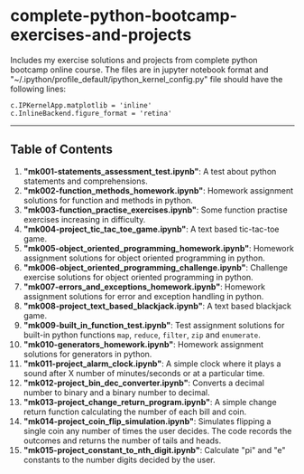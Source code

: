 # complete-python-bootcamp-exercises-and-projects

Includes my exercise solutions and projects from complete python bootcamp online course. The files are in jupyter notebook format and "~/.ipython/profile_default/ipython_kernel_config.py" file should have the following lines:

`c.IPKernelApp.matplotlib = 'inline'`  
`c.InlineBackend.figure_format = 'retina'`

---

## Table of Contents

1. **"mk001-statements_assessment_test.ipynb"**: A test about python statements and comprehensions.
2. **"mk002-function_methods_homework.ipynb"**: Homework assignment solutions for function and methods in python.
3. **"mk003-function_practise_exercises.ipynb"**: Some function practise exercises increasing in difficulty.
4. **"mk004-project_tic_tac_toe_game.ipynb"**: A text based tic-tac-toe game.
5. **"mk005-object_oriented_programming_homework.ipynb"**: Homework assignment solutions for object oriented programming in python.
6. **"mk006-object_oriented_programming_challenge.ipynb"**: Challenge exercise solutions for object oriented programming in python.
7. **"mk007-errors_and_exceptions_homework.ipynb"**: Homework assignment solutions for error and exception handling in python.
8. **"mk008-project_text_based_blackjack.ipynb"**: A text based blackjack game.
9. **"mk009-built_in_function_test.ipynb"**: Test assignment solutions for built-in python functions `map`, `reduce`, `filter`, `zip` and `enumerate`.
10. **"mk010-generators_homework.ipynb"**: Homework assignment solutions for generators in python.
11. **"mk011-project_alarm_clock.ipynb"**: A simple clock where it plays a sound after X number of minutes/seconds or at a particular time.
12. **"mk012-project_bin_dec_converter.ipynb"**: Converts a decimal number to binary and a binary number to decimal.
13. **"mk013-project_change_return_program.ipynb"**: A simple change return function calculating the number of each bill and coin.
14. **"mk014-project_coin_flip_simulation.ipynb"**: Simulates flipping a single coin any number of times the user decides. The code records the outcomes and returns the number of tails and heads.
15. **"mk015-project_constant_to_nth_digit.ipynb"**: Calculate "pi" and "e" constants to the number digits decided by the user.